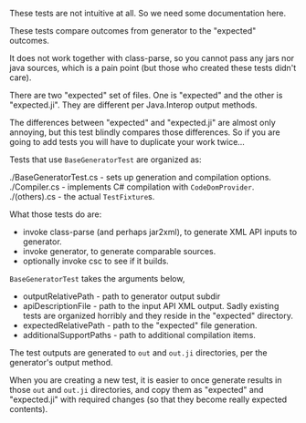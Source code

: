 
These tests are not intuitive at all. So we need some documentation here.

These tests compare outcomes from generator to the "expected" outcomes.

It does not work together with class-parse, so you cannot pass any jars
nor java sources, which is a pain point (but those who created these tests
didn't care).

There are two "expected" set of files. One is "expected" and the other is
"expected.ji". They are different per Java.Interop output methods.

The differences between "expected" and "expected.ji" are almost only
annoying, but this test blindly compares those differences. So if you are
going to add tests you will have to duplicate your work twice...

Tests that use `BaseGeneratorTest` are organized as:

./BaseGeneratorTest.cs - sets up generation and compilation options.
./Compiler.cs - implements C# compilation with `CodeDomProvider`.
./(others).cs - the actual `TestFixture`s.

What those tests do are:

- invoke class-parse (and perhaps jar2xml), to generate XML API inputs to generator.
- invoke generator, to generate comparable sources.
- optionally invoke csc to see if it builds.

`BaseGeneratorTest` takes the arguments below,

- outputRelativePath - path to generator output subdir
- apiDescriptionFile - path to the input API XML output. Sadly existing tests
  are organized horribly and they reside in the "expected" directory.
- expectedRelativePath - path to the "expected" file generation.
- additionalSupportPaths - path to additional compilation items.

The test outputs are generated to `out` and `out.ji` directories, per
the generator's output method.

When you are creating a new test, it is easier to once generate results in
those `out` and `out.ji` directories, and copy them as "expected" and
"expected.ji" with required changes (so that they become really expected
contents).
